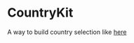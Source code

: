 # CountryKit

A way to build country selection like [here](https://github.com/cs4alhaider/SearchView)



